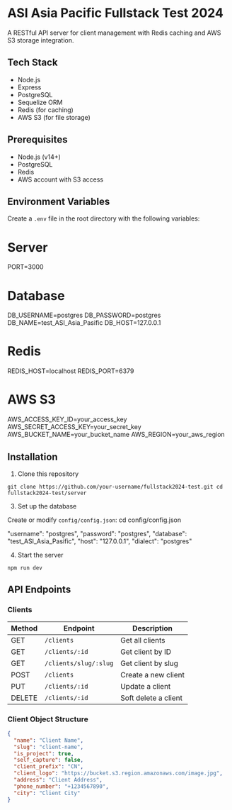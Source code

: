 # ASI Asia Pacific Fullstack Test 2024

A RESTful API server for client management with Redis caching and AWS S3 storage integration.

## Tech Stack

- Node.js
- Express
- PostgreSQL
- Sequelize ORM
- Redis (for caching)
- AWS S3 (for file storage)

## Prerequisites

- Node.js (v14+)
- PostgreSQL
- Redis
- AWS account with S3 access

## Environment Variables

Create a `.env` file in the root directory with the following variables:

# Server

PORT=3000

# Database

DB_USERNAME=postgres
DB_PASSWORD=postgres
DB_NAME=test_ASI_Asia_Pasific
DB_HOST=127.0.0.1

# Redis

REDIS_HOST=localhost
REDIS_PORT=6379

# AWS S3

AWS_ACCESS_KEY_ID=your_access_key
AWS_SECRET_ACCESS_KEY=your_secret_key
AWS_BUCKET_NAME=your_bucket_name
AWS_REGION=your_aws_region

## Installation

1. Clone this repository

```
git clone https://github.com/your-username/fullstack2024-test.git cd fullstack2024-test/server
```

3. Set up the database

Create or modify `config/config.json`:
cd config/config.json

"username": "postgres",
"password": "postgres",
"database": "test_ASI_Asia_Pasific",
"host": "127.0.0.1",
"dialect": "postgres"

4. Start the server

```
npm run dev
```

## API Endpoints

### Clients

| Method | Endpoint              | Description          |
| ------ | --------------------- | -------------------- |
| GET    | `/clients`            | Get all clients      |
| GET    | `/clients/:id`        | Get client by ID     |
| GET    | `/clients/slug/:slug` | Get client by slug   |
| POST   | `/clients`            | Create a new client  |
| PUT    | `/clients/:id`        | Update a client      |
| DELETE | `/clients/:id`        | Soft delete a client |

### Client Object Structure

```json
{
  "name": "Client Name",
  "slug": "client-name",
  "is_project": true,
  "self_capture": false,
  "client_prefix": "CN",
  "client_logo": "https://bucket.s3.region.amazonaws.com/image.jpg",
  "address": "Client Address",
  "phone_number": "+1234567890",
  "city": "Client City"
}
```
